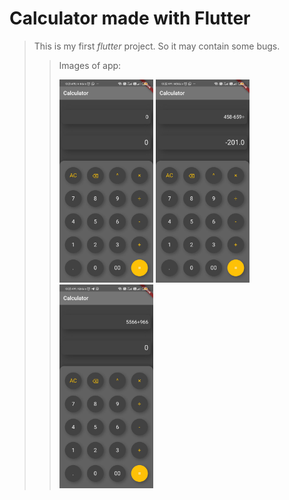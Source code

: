 # Calculator made with Flutter

>This is my first *flutter* project. So it may contain some bugs.
>>Images of app:
>>
>> <img src="images/Screenshot_2020-10-16-10-21-16-960_com.example.calculator%20(1).jpg" width="150" >    <img src="images/Screenshot_2020-10-16-10-22-46-024_com.example.calculator.jpg" width="150" >    <img src="images/Screenshot_2020-10-16-10-23-09-462_com.example.calculator.jpg" width="150" >





